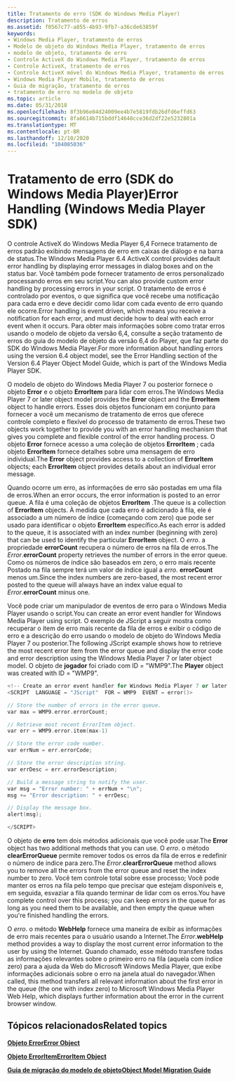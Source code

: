 ```yaml
---
title: Tratamento de erro (SDK do Windows Media Player)
description: Tratamento de erros
ms.assetid: f0567c77-a855-4b93-9fb7-a36cde63859f
keywords:
- Windows Media Player, tratamento de erros
- Modelo de objeto do Windows Media Player, tratamento de erros
- modelo de objeto, tratamento de erro
- Controle ActiveX do Windows Media Player, tratamento de erros
- Controle ActiveX, tratamento de erros
- Controle ActiveX móvel do Windows Media Player, tratamento de erros
- Windows Media Player Mobile, tratamento de erros
- Guia de migração, tratamento de erros
- tratamento de erro no modelo de objeto
ms.topic: article
ms.date: 05/31/2018
ms.openlocfilehash: 8f3b96e04d24009ee4b7e5819fdb26dfd6effd63
ms.sourcegitcommit: 8fa6614b715bddf14648cce36d2df22e5232801a
ms.translationtype: MT
ms.contentlocale: pt-BR
ms.lasthandoff: 12/10/2020
ms.locfileid: "104085036"
---
```

# <a name="error-handling-windows-media-player-sdk"></a><span data-ttu-id="2d2e7-112">Tratamento de erro (SDK do Windows Media Player)</span><span class="sxs-lookup"><span data-stu-id="2d2e7-112">Error Handling (Windows Media Player SDK)</span></span>

<span data-ttu-id="2d2e7-113">O controle ActiveX do Windows Media Player 6,4 Fornece tratamento de erros padrão exibindo mensagens de erro em caixas de diálogo e na barra de status.</span><span class="sxs-lookup"><span data-stu-id="2d2e7-113">The Windows Media Player 6.4 ActiveX control provides default error handling by displaying error messages in dialog boxes and on the status bar.</span></span> <span data-ttu-id="2d2e7-114">Você também pode fornecer tratamento de erros personalizado processando erros em seu script.</span><span class="sxs-lookup"><span data-stu-id="2d2e7-114">You can also provide custom error handling by processing errors in your script.</span></span> <span data-ttu-id="2d2e7-115">O tratamento de erros é controlado por eventos, o que significa que você recebe uma notificação para cada erro e deve decidir como lidar com cada evento de erro quando ele ocorre.</span><span class="sxs-lookup"><span data-stu-id="2d2e7-115">Error handling is event driven, which means you receive a notification for each error, and must decide how to deal with each error event when it occurs.</span></span> <span data-ttu-id="2d2e7-116">Para obter mais informações sobre como tratar erros usando o modelo de objeto da versão 6,4, consulte a seção tratamento de erros do guia do modelo de objeto da versão 6,4 do Player, que faz parte do SDK do Windows Media Player.</span><span class="sxs-lookup"><span data-stu-id="2d2e7-116">For more information about handling errors using the version 6.4 object model, see the Error Handling section of the Version 6.4 Player Object Model Guide, which is part of the Windows Media Player SDK.</span></span>

<span data-ttu-id="2d2e7-117">O modelo de objeto do Windows Media Player 7 ou posterior fornece o objeto **Error** e o objeto **ErrorItem** para lidar com erros.</span><span class="sxs-lookup"><span data-stu-id="2d2e7-117">The Windows Media Player 7 or later object model provides the **Error** object and the **ErrorItem** object to handle errors.</span></span> <span data-ttu-id="2d2e7-118">Esses dois objetos funcionam em conjunto para fornecer a você um mecanismo de tratamento de erros que oferece controle completo e flexível do processo de tratamento de erros.</span><span class="sxs-lookup"><span data-stu-id="2d2e7-118">These two objects work together to provide you with an error handling mechanism that gives you complete and flexible control of the error handling process.</span></span> <span data-ttu-id="2d2e7-119">O objeto **Error** fornece acesso a uma coleção de objetos **ErrorItem** ; cada objeto **ErrorItem** fornece detalhes sobre uma mensagem de erro individual.</span><span class="sxs-lookup"><span data-stu-id="2d2e7-119">The **Error** object provides access to a collection of **ErrorItem** objects; each **ErrorItem** object provides details about an individual error message.</span></span>

<span data-ttu-id="2d2e7-120">Quando ocorre um erro, as informações de erro são postadas em uma fila de erros.</span><span class="sxs-lookup"><span data-stu-id="2d2e7-120">When an error occurs, the error information is posted to an error queue.</span></span> <span data-ttu-id="2d2e7-121">A fila é uma coleção de objetos **ErrorItem** .</span><span class="sxs-lookup"><span data-stu-id="2d2e7-121">The queue is a collection of **ErrorItem** objects.</span></span> <span data-ttu-id="2d2e7-122">À medida que cada erro é adicionado à fila, ele é associado a um número de índice (começando com zero) que pode ser usado para identificar o objeto **ErrorItem** específico.</span><span class="sxs-lookup"><span data-stu-id="2d2e7-122">As each error is added to the queue, it is associated with an index number (beginning with zero) that can be used to identify the particular **ErrorItem** object.</span></span> <span data-ttu-id="2d2e7-123">O *erro*. a propriedade **errorCount** recupera o número de erros na fila de erros.</span><span class="sxs-lookup"><span data-stu-id="2d2e7-123">The *Error*.**errorCount** property retrieves the number of errors in the error queue.</span></span> <span data-ttu-id="2d2e7-124">Como os números de índice são baseados em zero, o erro mais recente Postado na fila sempre terá um valor de índice igual a *erro*. **errorCount** menos um.</span><span class="sxs-lookup"><span data-stu-id="2d2e7-124">Since the index numbers are zero-based, the most recent error posted to the queue will always have an index value equal to *Error*.**errorCount** minus one.</span></span>

<span data-ttu-id="2d2e7-125">Você pode criar um manipulador de eventos de erro para o Windows Media Player usando o script.</span><span class="sxs-lookup"><span data-stu-id="2d2e7-125">You can create an error event handler for Windows Media Player using script.</span></span> <span data-ttu-id="2d2e7-126">O exemplo de JScript a seguir mostra como recuperar o item de erro mais recente da fila de erros e exibir o código de erro e a descrição do erro usando o modelo de objeto do Windows Media Player 7 ou posterior.</span><span class="sxs-lookup"><span data-stu-id="2d2e7-126">The following JScript example shows how to retrieve the most recent error item from the error queue and display the error code and error description using the Windows Media Player 7 or later object model.</span></span> <span data-ttu-id="2d2e7-127">O objeto de **jogador** foi criado com ID = "WMP9".</span><span class="sxs-lookup"><span data-stu-id="2d2e7-127">The **Player** object was created with ID = "WMP9".</span></span>


```C++
<!-- Create an error event handler for Windows Media Player 7 or later errors. -->
<SCRIPT  LANGUAGE = "JScript"  FOR = WMP9  EVENT = error()>

// Store the number of errors in the error queue.
var max = WMP9.error.errorCount;

// Retrieve most recent ErrorItem object.
var err = WMP9.error.item(max-1)

// Store the error code number.
var errNum = err.errorCode;

// Store the error description string.
var errDesc = err.errorDescription;

// Build a message string to notify the user.
var msg = "Error number: " + errNum + "\n";
msg += "Error description: " + errDesc;

// Display the message box.
alert(msg);

</SCRIPT>

```



<span data-ttu-id="2d2e7-128">O objeto de **erro** tem dois métodos adicionais que você pode usar.</span><span class="sxs-lookup"><span data-stu-id="2d2e7-128">The **Error** object has two additional methods that you can use.</span></span> <span data-ttu-id="2d2e7-129">O *erro*. o método **clearErrorQueue** permite remover todos os erros da fila de erros e redefinir o número de índice para zero.</span><span class="sxs-lookup"><span data-stu-id="2d2e7-129">The *Error*.**clearErrorQueue** method allows you to remove all the errors from the error queue and reset the index number to zero.</span></span> <span data-ttu-id="2d2e7-130">Você tem controle total sobre esse processo; Você pode manter os erros na fila pelo tempo que precisar que estejam disponíveis e, em seguida, esvaziar a fila quando terminar de lidar com os erros.</span><span class="sxs-lookup"><span data-stu-id="2d2e7-130">You have complete control over this process; you can keep errors in the queue for as long as you need them to be available, and then empty the queue when you're finished handling the errors.</span></span>

<span data-ttu-id="2d2e7-131">O *erro*. o método **WebHelp** fornece uma maneira de exibir as informações de erro mais recentes para o usuário usando a Internet.</span><span class="sxs-lookup"><span data-stu-id="2d2e7-131">The *Error*.**webHelp** method provides a way to display the most current error information to the user by using the Internet.</span></span> <span data-ttu-id="2d2e7-132">Quando chamado, esse método transfere todas as informações relevantes sobre o primeiro erro na fila (aquela com índice zero) para a ajuda da Web do Microsoft Windows Media Player, que exibe informações adicionais sobre o erro na janela atual do navegador.</span><span class="sxs-lookup"><span data-stu-id="2d2e7-132">When called, this method transfers all relevant information about the first error in the queue (the one with index zero) to Microsoft Windows Media Player Web Help, which displays further information about the error in the current browser window.</span></span>

## <a name="related-topics"></a><span data-ttu-id="2d2e7-133">Tópicos relacionados</span><span class="sxs-lookup"><span data-stu-id="2d2e7-133">Related topics</span></span>

<dl> <dt>

[<span data-ttu-id="2d2e7-134">**Objeto Error**</span><span class="sxs-lookup"><span data-stu-id="2d2e7-134">**Error Object**</span></span>](error-object.md)
</dt> <dt>

[<span data-ttu-id="2d2e7-135">**Objeto ErrorItem**</span><span class="sxs-lookup"><span data-stu-id="2d2e7-135">**ErrorItem Object**</span></span>](erroritem-object.md)
</dt> <dt>

[<span data-ttu-id="2d2e7-136">**Guia de migração do modelo de objeto**</span><span class="sxs-lookup"><span data-stu-id="2d2e7-136">**Object Model Migration Guide**</span></span>](object-model-migration-guide.md)
</dt> </dl>

 

 




